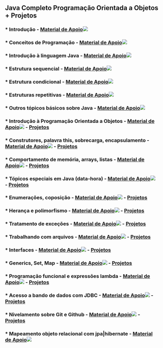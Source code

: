 ## Java Completo Programação Orientada a Objetos + Projetos

### * Introdução - [Material de Apoio](https://github.com/DeveloperMobile/java_completo/tree/main/Material%20de%20Apoio/01%20-%20Introdu%C3%A7%C3%A3o)![](/home/tiago/Imagens/livros.png)

### * Conceitos de Programação - [Material de Apoio](https://github.com/DeveloperMobile/java_completo/tree/main/Material%20de%20Apoio/02%20-%20Conceitos%20de%20Programa%C3%A7%C3%A3o)![](/home/tiago/Imagens/livros.png)

### * Introdução à linguagem Java - [Material de Apoio](https://github.com/DeveloperMobile/java_completo/tree/main/Material%20de%20Apoio/03%20-%20Introdu%C3%A7%C3%A3o%20a%20Linguagem%20Java)![](/home/tiago/Imagens/livros.png)

### * Estrutura sequencial - [Material de Apoio](https://github.com/DeveloperMobile/java_completo/tree/main/Material%20de%20Apoio/04%20-%20Estrutura%20Sequencial)![](/home/tiago/Imagens/livros.png) 

### * Estrutura condicional - [Material de Apoio](https://github.com/DeveloperMobile/java_completo/tree/main/Material%20de%20Apoio/05%20-%20Estrutura%20Condicional)![](/home/tiago/Imagens/livros.png)

### * Estruturas repetitivas - [Material de Apoio](https://github.com/DeveloperMobile/java_completo/tree/main/Material%20de%20Apoio/06%20-%20Estruturas%20Repetitivas)![](/home/tiago/Imagens/livros.png)

### * Outros tópicos básicos sobre Java - [Material de Apoio](https://github.com/DeveloperMobile/java_completo/tree/main/Material%20de%20Apoio/07%20-%20Outros%20t%C3%B3picos%20basicos%20sobre%20Java)![](/home/tiago/Imagens/livros.png)

### * Introdução à Programação Orientada a Objetos - [Material de Apoio](https://github.com/DeveloperMobile/java_completo/tree/main/Material%20de%20Apoio/08%20-%20Introdu%C3%A7%C3%A3o%20a%20POO)![](/home/tiago/Imagens/livros.png) - [Projetos](https://github.com/DeveloperMobile/java_completo/tree/main/Projetos/08%20-%20Introdu%C3%A7%C3%A3o%20a%20POO)

### * Construtores, palavra this, sobrecarga, encapsulamento - [Material de Apoio](https://github.com/DeveloperMobile/java_completo/tree/main/Material%20de%20Apoio/09%20-%20Construtores)![](/home/tiago/Imagens/livros.png) - [Projetos](https://github.com/DeveloperMobile/java_completo/tree/main/Projetos/09%20-%20Construtores)

### * Comportamento de memória, arrays, listas - [Material de Apoio](https://github.com/DeveloperMobile/java_completo/tree/main/Material%20de%20Apoio/10%20-%20Comportamento%20de%20memoria)![](/home/tiago/Imagens/livros.png) - [Projetos](https://github.com/DeveloperMobile/java_completo/tree/main/Projetos/10%20-%20Comportamento%20de%20memoria)

### * Tópicos especiais em Java (data-hora) - [Material de Apoio](https://github.com/DeveloperMobile/java_completo/tree/main/Material%20de%20Apoio/11%20-%20Topicos%20especiais%20(data-hora))![](/home/tiago/Imagens/livros.png) - [Projetos](https://github.com/DeveloperMobile/java_completo/tree/main/Projetos/11%20-%20Topicos%20especiais)

### * Enumerações, coposição - [Material de Apoio](https://github.com/DeveloperMobile/java_completo/tree/main/Material%20de%20Apoio/12%20-%20Enumeracoes%20composicao)![](/home/tiago/Imagens/livros.png) - [Projetos](https://github.com/DeveloperMobile/java_completo/tree/main/Projetos/12%20-%20Enumeracoes)

### * Herança e polimorfismo - [Material de Apoio](https://github.com/DeveloperMobile/java_completo/tree/main/Material%20de%20Apoio/13%20-%20Heranca%20polimorfismo)![](/home/tiago/Imagens/livros.png) - [Projetos](https://github.com/DeveloperMobile/java_completo/tree/main/Projetos/13%20-%20%20Heranca)

### * Tratamento de exceções - [Material de Apoio](https://github.com/DeveloperMobile/java_completo/tree/main/Material%20de%20Apoio/14%20-%20Tratamento%20de%20excecoes)![](/home/tiago/Imagens/livros.png) - [Projetos](https://github.com/DeveloperMobile/java_completo/tree/main/Projetos/14%20-%20Excecoes)

### * Trabalhando com arquivos - [Material de Apoio](https://github.com/DeveloperMobile/java_completo/tree/main/Material%20de%20Apoio/15%20-%20Trabalhando%20com%20arquivos)![](/home/tiago/Imagens/livros.png) - [Projetos](https://github.com/DeveloperMobile/java_completo/tree/main/Projetos/15%20-%20Arquivos)

### * Interfaces - [Material de Apoio](https://github.com/DeveloperMobile/java_completo/tree/main/Material%20de%20Apoio/16%20-%20Interfaces)![](/home/tiago/Imagens/livros.png) - [Projetos](https://github.com/DeveloperMobile/java_completo/tree/main/Projetos/16%20-%20Interfaces)

### * Generics, Set, Map - [Material de Apoio](https://github.com/DeveloperMobile/java_completo/tree/main/Material%20de%20Apoio/17%20-%20Generics)![](/home/tiago/Imagens/livros.png) - [Projetos](https://github.com/DeveloperMobile/java_completo/tree/main/Projetos/17%20-%20Generics/generics)

### * Programação funcional e expressões lambda - [Material de Apoio](https://github.com/DeveloperMobile/java_completo/tree/main/Material%20de%20Apoio/18%20-%20Progama%C3%A7%C3%A3o%20funcional%20e%20express%C3%B5es%20lamda)![](/home/tiago/Imagens/livros.png) - [Projetos](https://github.com/DeveloperMobile/java_completo/tree/main/Projetos/18%20-%20Programacao%20Funcional/lambdas)

### * Acesso a bando de dados com JDBC - [Material de Apoio](https://github.com/DeveloperMobile/java_completo/tree/main/Material%20de%20Apoio/19%20-%20Acesso%20a%20banco%20de%20dados%20com%20JDBC)![](/home/tiago/Imagens/livros.png) - [Projetos](https://github.com/DeveloperMobile/java_completo/tree/main/Projetos/19%20-%20Aesso%20a%20bando%20de%20dados%20com%20JDBC)

### * Nivelamento sobre Git e Github - [Material de Apoio](https://github.com/DeveloperMobile/java_completo/tree/main/Material%20de%20Apoio/20%20-%20Git%20e%20Github)![](/home/tiago/Imagens/livros.png) - [Projetos](https://github.com/DeveloperMobile/aulagithub)

### * Mapeamento objeto relacional com jpa|hibernate - [Material de Apoio](https://github.com/DeveloperMobile/java_completo/tree/main/Material%20de%20Apoio/21%20-%20Mapeamento%20objeto%20relacional%20com%20JPA%7CHibernate)![](https://github.com/DeveloperMobile/java_completo/tree/main/Projetos/21%20-%20Mapeamento%20objeto%20relacional%20com%20jpa%7Chibernate)
